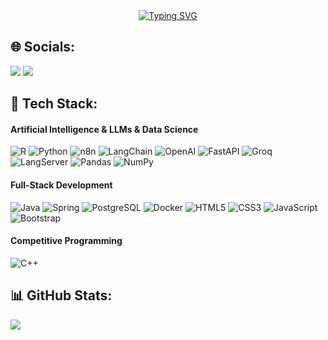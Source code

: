 <div align="center">
<a href="https://git.io/typing-svg"><img src="https://readme-typing-svg.demolab.com?font=Fira+Code&weight=600&size=25&duration=4000&pause=1000&color=add8e6&center=true&vCenter=true&width=435&lines=Hi!+My+name+is+Breno!;Welcome." alt="Typing SVG" /></a>
</div>

<div>    

## 🌐 Socials:
<div>
    <a href="https://www.linkedin.com/in/breno-cavalcante/" target="_blank"> <img src="https://img.shields.io/badge/LinkedIn-0077B5?style=for-the-badge&logo=linkedin&logoColor=white" target="_blank"></a>
    <a href="https://brenooliveira.netlify.app/" target="_blank"> <img src="https://img.shields.io/badge/Website-DC143C?style=for-the-badge&logo=Google-Chrome&logoColor=white" target="_blank"></a>
</div>

## 📜 Tech Stack:

#### **Artificial Intelligence & LLMs & Data Science**
![R](https://img.shields.io/badge/R-276DC3?logo=r&logoColor=white&style=for-the-badge) ![Python](https://img.shields.io/badge/python-3670A0?style=for-the-badge&logo=python&logoColor=ffdd54) ![n8n](https://img.shields.io/badge/n8n-%23FF8A65.svg?style=for-the-badge&logo=n8n&logoColor=white) ![LangChain](https://img.shields.io/badge/LangChain-%23000000.svg?style=for-the-badge&logo=LangChain&logoColor=white) ![OpenAI](https://img.shields.io/badge/OpenAI-00A67E?logo=openai&logoColor=white&style=for-the-badge) ![FastAPI](https://img.shields.io/badge/FastAPI-009688?logo=fastapi&logoColor=white&style=for-the-badge) ![Groq](https://img.shields.io/badge/Groq-FF6347?logo=groq&logoColor=white&style=for-the-badge) ![LangServer](https://img.shields.io/badge/LangServer-%23000000.svg?style=for-the-badge&logo=LangServer&logoColor=white) ![Pandas](https://img.shields.io/badge/Pandas-150458?logo=pandas&logoColor=white&style=for-the-badge) ![NumPy](https://img.shields.io/badge/NumPy-013243?logo=numpy&logoColor=white&style=for-the-badge)  

#### **Full-Stack Development**
![Java](https://img.shields.io/badge/java-%23ED8B00.svg?style=for-the-badge&logo=openjdk&logoColor=white) ![Spring](https://img.shields.io/badge/spring-%236DB33F.svg?style=for-the-badge&logo=spring&logoColor=white) ![PostgreSQL](https://img.shields.io/badge/postgres-%23316192.svg?style=for-the-badge&logo=postgresql&logoColor=white) ![Docker](https://img.shields.io/badge/Docker-2496ED?logo=docker&logoColor=white&style=for-the-badge)
![HTML5](https://img.shields.io/badge/HTML5-E34F26?logo=html5&logoColor=white&style=for-the-badge) ![CSS3](https://img.shields.io/badge/CSS3-1572B6?logo=css3&logoColor=white&style=for-the-badge) ![JavaScript](https://img.shields.io/badge/JavaScript-F7DF1E?logo=javascript&logoColor=black&style=for-the-badge) ![Bootstrap](https://img.shields.io/badge/Bootstrap-7952B3?logo=bootstrap&logoColor=white&style=for-the-badge)  

#### **Competitive Programming**
![C++](https://img.shields.io/badge/c++-%2300599C.svg?style=for-the-badge&logo=c%2B%2B&logoColor=white)

## 📊 GitHub Stats:
![](https://github-readme-streak-stats.herokuapp.com/?user=brenimcode&theme=midnight-purple&hide_border=false)
